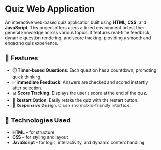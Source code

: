 # Quiz Web Application

An interactive web-based quiz application built using **HTML**, **CSS**, and **JavaScript**. This project offers users a timed environment to test their general knowledge across various topics. It features real-time feedback, dynamic question rendering, and score tracking, providing a smooth and engaging quiz experience.

## 🧠 Features

- ⏱️ **Timer-based Questions**: Each question has a countdown, promoting quick thinking.
- ✅ **Immediate Feedback**: Answers are checked and scored instantly after selection.
- 📊 **Score Tracking**: Displays the user's score at the end of the quiz.
- 🔁 **Restart Option**: Easily retake the quiz with the restart button.
- 📱 **Responsive Design**: Clean and mobile-friendly interface.

## 🚀 Technologies Used

- **HTML** – for structure
- **CSS** – for styling and layout
- **JavaScript** – for logic, interactivity, and dynamic content handling


